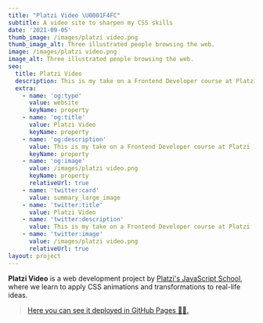 ```yaml
---
title: "Platzi Video \U0001F4FC"
subtitle: A video site to sharpen my CSS skills
date: '2021-09-05'
thumb_image: /images/platzi video.png
thumb_image_alt: Three illustrated people browsing the web.
image: /images/platzi video.png
image_alt: Three illustrated people browsing the web.
seo:
  title: Platzi Video
  description: This is my take on a Frontend Developer course at Platzi
  extra:
    - name: 'og:type'
      value: website
      keyName: property
    - name: 'og:title'
      value: Platzi Video
      keyName: property
    - name: 'og:description'
      value: This is my take on a Frontend Developer course at Platzi
      keyName: property
    - name: 'og:image'
      value: /images/platzi video.png
      keyName: property
      relativeUrl: true
    - name: 'twitter:card'
      value: summary_large_image
    - name: 'twitter:title'
      value: Platzi Video
    - name: 'twitter:description'
      value: This is my take on a Frontend Developer course at Platzi
    - name: 'twitter:image'
      value: /images/platzi video.png
      relativeUrl: true
layout: project
---
```

**Platzi Video** is a web development project by [Platzi's JavaScript School](https://platzi.com/escuela-javascript/), where we learn to apply CSS animations and transformations to real-life ideas.

> [Here you can see it deployed in GitHub Pages 🐙🐱.](https://emlez.github.io/Platzi-Video/index.html)
